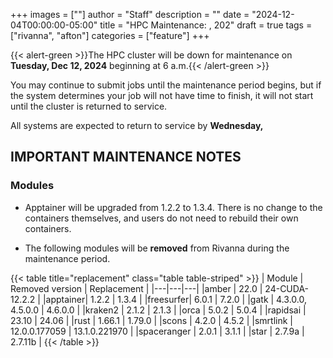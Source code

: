 +++
images = [""]
author = "Staff"
description = ""
date = "2024-12-04T00:00:00-05:00"
title = "HPC Maintenance:  , 202"
draft = true
tags = ["rivanna", "afton"]
categories = ["feature"]
+++

{{< alert-green >}}The HPC cluster will be down for maintenance on <strong>Tuesday, Dec 12, 2024</strong> beginning at 6 a.m.{{< /alert-green >}}

You may continue to submit jobs until the maintenance period begins, but if the system determines your job will not have time to finish, it will not start until the cluster is returned to service.

All systems are expected to return to service by **Wednesday,**

## IMPORTANT MAINTENANCE NOTES

### Modules

- Apptainer will be upgraded from 1.2.2 to 1.3.4. There is no change to the containers themselves, and users do not need to rebuild their own containers.

- The following modules will be **removed** from Rivanna during the maintenance period.

{{< table title="replacement" class="table table-striped" >}}
| Module | Removed version | Replacement |
|---|---|---|
|amber    | 22.0    | 24-CUDA-12.2.2 |
|apptainer| 1.2.2   | 1.3.4 |
|freesurfer| 6.0.1  | 7.2.0 |
|gatk     | 4.3.0.0, 4.5.0.0 | 4.6.0.0 |
|kraken2  | 2.1.2   | 2.1.3 |
|orca     | 5.0.2   | 5.0.4 |
|rapidsai | 23.10   | 24.06 |
|rust     | 1.66.1  | 1.79.0 |
|scons    | 4.2.0 | 4.5.2 |
|smrtlink | 12.0.0.177059 | 13.1.0.221970 |
|spaceranger | 2.0.1 | 3.1.1 |
|star     | 2.7.9a  | 2.7.11b |
{{< /table >}}

